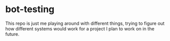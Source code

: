 # bot-testing

This repo is just me playing around with different things, trying to figure out how different systems would work for a project I plan to work on in the future.